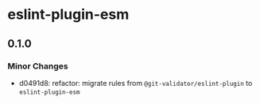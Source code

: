 # eslint-plugin-esm

## 0.1.0

### Minor Changes

- d0491d8: refactor: migrate rules from `@git-validator/eslint-plugin` to `eslint-plugin-esm`
